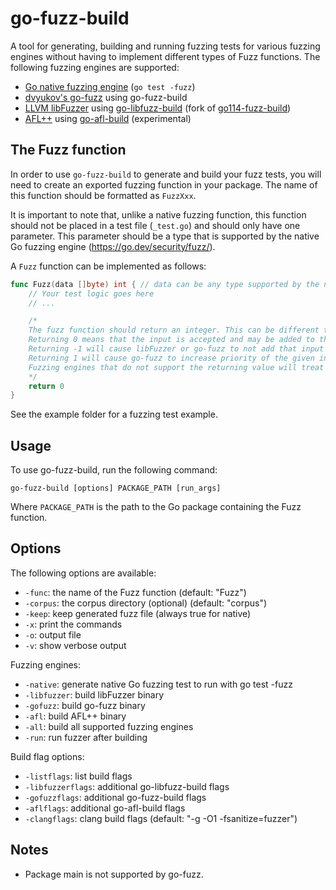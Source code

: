 # go-fuzz-build

A tool for generating, building and running fuzzing tests for various fuzzing engines without having to implement different types of Fuzz functions. The following fuzzing engines are supported:

- [Go native fuzzing engine](https://go.dev/security/fuzz/) (`go test -fuzz`)
- [dvyukov's go-fuzz](https://github.com/dvyukov/go-fuzz) using go-fuzz-build
- [LLVM libFuzzer](https://llvm.org/docs/LibFuzzer.html) using [go-libfuzz-build](https://github.com/elwint/go-libfuzz-build) (fork of [go114-fuzz-build](https://github.com/mdempsky/go114-fuzz-build))
- [AFL++](https://aflplus.plus/) using [go-afl-build](https://github.com/elwint/go-afl-build) (experimental)

## The Fuzz function

In order to use `go-fuzz-build` to generate and build your fuzz tests, you will need to create an exported fuzzing function in your package. The name of this function should be formatted as `FuzzXxx`. 

It is important to note that, unlike a native fuzzing function, this function should not be placed in a test file (`_test.go`) and should only have one parameter. This parameter should be a type that is supported by the native Go fuzzing engine (<https://go.dev/security/fuzz/>).

A `Fuzz` function can be implemented as follows:

```go
func Fuzz(data []byte) int { // data can be any type supported by the native Go fuzzing engine
    // Your test logic goes here
    // ...

    /*
    The fuzz function should return an integer. This can be different than 0 to improve fuzzing performance.
    Returning 0 means that the input is accepted and may be added to the corpus.
    Returning -1 will cause libFuzzer or go-fuzz to not add that input to the corpus, regardless of coverage.
    Returning 1 will cause go-fuzz to increase priority of the given input.
    Fuzzing engines that do not support the returning value will treat it the same as returning 0.
    */
    return 0
}
```

See the example folder for a fuzzing test example.

## Usage

To use go-fuzz-build, run the following command:

```
go-fuzz-build [options] PACKAGE_PATH [run_args]
```

Where `PACKAGE_PATH` is the path to the Go package containing the Fuzz function.

## Options

The following options are available:

- `-func`: the name of the Fuzz function (default: "Fuzz")
- `-corpus`: the corpus directory (optional) (default: "corpus")
- `-keep`: keep generated fuzz file (always true for native)
- `-x`: print the commands
- `-o`: output file
- `-v`: show verbose output

Fuzzing engines:

- `-native`: generate native Go fuzzing test to run with go test -fuzz
- `-libfuzzer`: build libFuzzer binary
- `-gofuzz`: build go-fuzz binary
- `-afl`: build AFL++ binary
- `-all`: build all supported fuzzing engines
- `-run`: run fuzzer after building

Build flag options:

- `-listflags`: list build flags
- `-libfuzzerflags`: additional go-libfuzz-build flags
- `-gofuzzflags`: additional go-fuzz-build flags
- `-aflflags`: additional go-afl-build flags
- `-clangflags`: clang build flags (default: "-g -O1 -fsanitize=fuzzer")

## Notes

- Package main is not supported by go-fuzz.
